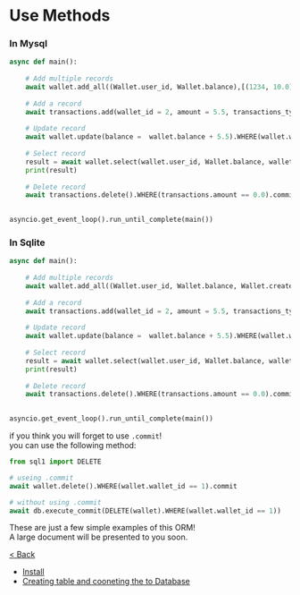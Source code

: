 # Use Methods

### In Mysql
```python
async def main():
    
    # Add multiple records
    await wallet.add_all((Wallet.user_id, Wallet.balance),[(1234, 10.0),(4321, 0)])
    
    # Add a record
    await transactions.add(wallet_id = 2, amount = 5.5, transactions_type = 1)
    
    # Update record
    await wallet.update(balance =  wallet.balance + 5.5).WHERE(wallet.wallet_id == 2).commit
    
    # Select record
    result = await wallet.select(wallet.user_id, Wallet.balance, wallet.created_at).WHERE(wallet.balance >= 5).ORDER_BY(wallet.balance,order="DESC").LIMIT(3).return_result
    print(result)
    
    # Delete record
    await transactions.delete().WHERE(transactions.amount == 0.0).commit
    

asyncio.get_event_loop().run_until_complete(main())
```


### In Sqlite
```python
async def main():
    
    # Add multiple records
    await wallet.add_all((Wallet.user_id, Wallet.balance, Wallet.created_at),[(1234, 10.0, str(datetime.now())),(4321, 0, str(datetime.now()))])
    
    # Add a record
    await transactions.add(wallet_id = 2, amount = 5.5, transactions_type = 1, transactions_date = str(datetime.now()))
    
    # Update record
    await wallet.update(balance =  wallet.balance + 5.5).WHERE(wallet.wallet_id == 2).commit
    
    # Select record
    result = await wallet.select(wallet.user_id, Wallet.balance, wallet.created_at).WHERE(wallet.balance >= 5).ORDER_BY(wallet.balance,order="DESC").LIMIT(3).return_result
    print(result)
    
    # Delete record
    await transactions.delete().WHERE(transactions.amount == 0.0).commit
    

asyncio.get_event_loop().run_until_complete(main())
```  
  
if you think you will forget to use `.commit`!  
you can use the following method:
```python
from sql1 import DELETE
```
```python
# useing .commit
await wallet.delete().WHERE(wallet.wallet_id == 1).commit

# without using .commit
await db.execute_commit(DELETE(wallet).WHERE(wallet.wallet_id == 1))
```     
These are just a few simple examples of this ORM!  
A large document will be presented to you soon.  
  
  
[< Back](start.md)

- [Install](install.md)
- [Creating table and cooneting the to Database](start.md)
